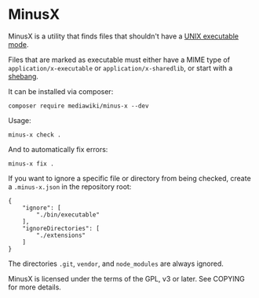 MinusX
======

MinusX is a utility that finds files that shouldn't have a
[UNIX executable mode](https://en.wikipedia.org/wiki/Modes_%28Unix%29).

Files that are marked as executable must either have a MIME type of
`application/x-executable` or `application/x-sharedlib`, or start with
a [shebang](https://en.wikipedia.org/wiki/Shebang_%28Unix%29).

It can be installed via composer:

`composer require mediawiki/minus-x --dev`

Usage:

`minus-x check .`

And to automatically fix errors:

`minus-x fix .`


If you want to ignore a specific file or directory from being checked,
create a `.minus-x.json` in the repository root:

```
{
	"ignore": [
		"./bin/executable"
	],
	"ignoreDirectories": [
		"./extensions"
	]
}
```

The directories `.git`, `vendor`, and `node_modules` are always ignored.

MinusX is licensed under the terms of the GPL, v3 or later. See COPYING
for more details.
